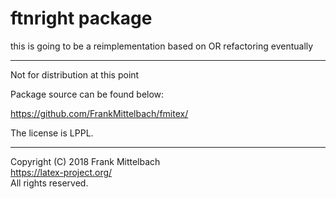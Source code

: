 # ftnright package

this is going to be a reimplementation based on OR refactoring eventually

-----

Not for distribution at this point

Package source can be found below:

https://github.com/FrankMittelbach/fmitex/

The license is LPPL.

-----

Copyright (C) 2018 Frank Mittelbach<br />
<https://latex-project.org/> <br />
All rights reserved.


